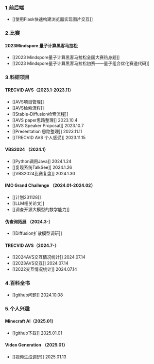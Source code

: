 ---
---
### 1.前后端
+ [[使用Flask快速构建浏览器实现图片交互]]

### 2.比赛
#### 2023Mindspore 量子计算黑客马拉松
+ [[2023 Mindspore量子计算黑客马拉松全国大赛热身题]]
+ [[2023 Mindspore量子计算黑客马拉松初赛——量子组合优化赛道代码]]

### 3.科研项目
#### TRECVID AVS（2023.1-2023.11）
+ [[AVS项目管理]]
+ [[AVS检索流程]]
+ [[Stable-Diffusion检索流程]]
+ [[AVS paper思路整理]]   2023.10.4
+ [[AVS Speaker Proposal]] 2023.10.7
+ [[Presentation 思路整理]] 2023.11.11
+ [[TRECVID AVS 个人感受]] 2023.11.15

#### VBS2024 （2024.1）
+ [[Python调用Java]] 2024.1.24
+ [[复现系统TalkSee]] 2024.1.26
+ [[VBS2024比赛复盘]] 2024.1.30

####  IMO Grand Challenge （2024.01-2024.02）
+ [[计划231128]]
+ [[LLM相关论文]]
+ [[调查开源大模型的数学能力]]

#### 伪查询拓展 （2024.3-）
+ [[Diffusion扩散模型调研]]

#### TRECVID AVS（2024.7-）
+ [[2024AVS交互情况统计]] 2024.07.14
+ [[2023AVS交互]] 2024.07.14
+ [[2022交互情况统计]] 2024.07.14

### 4.百科全书

+ [[github问题]] 2024.10.08

### 5.个人兴趣
#### Minecraft AI（2025.01）
+ [[github下载]] 2025.01.01

#### Video Generation （2025.01）
+ [[视频生成调研]] 2025.01.13




